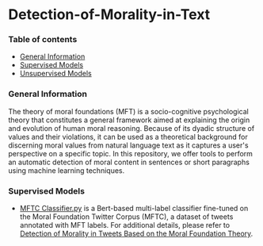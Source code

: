 # Detection-of-Morality-in-Text

### Table of contents
* [General Information](#general-information)
* [Supervised Models](#Supervised)
* [Unsupervised Models](#Unsupervised)

### General Information
The theory of moral foundations (MFT) is a socio-cognitive psychological theory that constitutes a general framework aimed at explaining the origin and evolution of human moral reasoning. Because of its dyadic structure of values and their violations, it can be used as a theoretical background for discerning moral values from natural language text as it captures a user's perspective on a specific topic. In this repository, we offer tools to perform an automatic detection of moral content in sentences or short paragraphs using machine learning techniques.

### Supervised Models
- [MFTC Classifier.py](https://github.com/LuanaBulla/Detection-of-Morality-in-Text/blob/main/MoralClassifier.py) is a Bert-based multi-label classifier fine-tuned on the Moral Foundation Twitter Corpus (MFTC), a dataset of tweets annotated with MFT labels. For additional details, please refer to [Detection of Morality in Tweets Based on the Moral Foundation Theory](https://link.springer.com/chapter/10.1007/978-3-031-25599-1_1).
  
